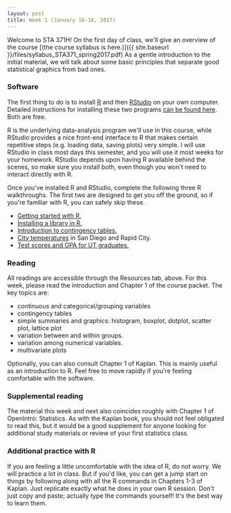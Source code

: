 ```yaml
---
layout: post
title: Week 1 (January 16-18, 2017)
---
```


Welcome to STA 371H!  On the first day of class, we'll give an overview of the course [(the course syllabus is here.)]({{ site.baseurl }}/files/syllabus_STA371_spring2017.pdf)  As a gentle introduction to the initial material, we will talk about some basic principles that separate good statistical graphics from bad ones.  

### Software

The first thing to do is to install [R](http://www.r-project.org) and then [RStudio](http://www.rstudio.org) on your own computer.  Detailed instructions for installing these two programs [can be found here](http://jgscott.github.io/teaching/r/basics/installing_R.html).  Both are free.

R is the underlying data-analysis program we'll use in this course, while RStudio provides a nice front-end interface to R that makes certain repetitive steps (e.g. loading data, saving plots) very simple.   I will use RStudio in class most days this semester, and you will use it most weeks for your homework.  RStudio depends upon having R available behind the scenes, so make sure you install both, even though you won't need to interact directly with R.

Once you've installed R and RStudio, complete the following three R walkthroughs.  The first two are designed to get you off the ground, so if you're familiar with R, you can safely skip these.   
- [Getting started with R.](http://jgscott.github.io/teaching/r/heights/heights.html)   
- [Installing a library in R.](http://jgscott.github.io/teaching/r/basics/installing_library.html)    
- [Introduction to contingency tables.](http://jgscott.github.io/teaching/r/titanic/titanic.html)  
- [City temperatures](http://jgscott.github.io/teaching/r/citytemps/citytemps.html) in San Diego and Rapid City.   
- [Test scores and GPA for UT graduates.](http://jgscott.github.io/teaching/r/sat/sat.html)    

### Reading

All readings are accessible through the Resources tab, above.  For this week, please read the introduction and Chapter 1 of the course packet.  The key topics are:
* continuous and categorical/grouping variables  
* contingency tables  
* simple summaries and graphics: histogram, boxplot, dotplot, scatter plot, lattice plot  
* variation between and within groups.  
* variation among numerical variables.  
* multivariate plots  

Optionally, you can also consult Chapter 1 of Kaplan.  This is mainly useful as an introduction to R.  Feel free to move rapidly if you're feeling comfortable with the software.  

### Supplemental reading

The material this week and next also coincides roughly with Chapter 1 of OpenIntro: Statistics.  As with the Kaplan book, you should not feel obligated to read this, but it would be a good supplement for anyone looking for additional study materials or review of your first statistics class.   

### Additional practice with R  

If you are feeling a little uncomfortable with the idea of R, do not worry.  We will practice a lot in class.  But if you'd like, you can get a jump start on things by following along with all the R commands in Chapters 1-3 of Kaplan.  Just replicate exactly what he does in your own R session.  Don't just copy and paste; actually type the commands yourself!  It's the best way to learn them.

